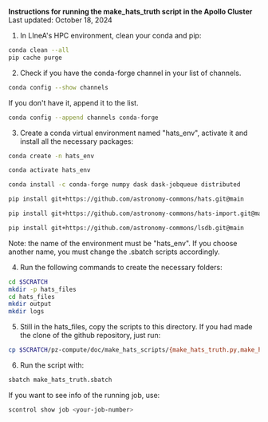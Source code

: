 **Instructions for running the make_hats_truth script in the Apollo Cluster**
Last updated: October 18, 2024

1. In LIneA's HPC environment, clean your conda and pip:
```bash
conda clean --all
pip cache purge
```

2. Check if you have the conda-forge channel in your list of channels.
```bash
conda config --show channels
```
If you don't have it, append it to the list.
```bash
conda config --append channels conda-forge
```

3. Create a conda virtual environment named "hats_env", activate it and install all the necessary packages:
```bash
conda create -n hats_env
```
```bash
conda activate hats_env
```
```bash
conda install -c conda-forge numpy dask dask-jobqueue distributed
```
```bash
pip install git+https://github.com/astronomy-commons/hats.git@main
```
```bash
pip install git+https://github.com/astronomy-commons/hats-import.git@main
```
```bash
pip install git+https://github.com/astronomy-commons/lsdb.git@main
```
Note: the name of the environment must be "hats_env". If you choose another name, you must change the .sbatch scripts accordingly.

4. Run the following commands to create the necessary folders:
```bash
cd $SCRATCH
mkdir -p hats_files
cd hats_files
mkdir output
mkdir logs
```

5. Still in the hats_files, copy the scripts to this directory. If you had made the clone of the github repository, just run:
```bash
cp $SCRATCH/pz-compute/doc/make_hats_scripts/{make_hats_truth.py,make_hats_truth.sbatch} .
```

6. Run the script with:
```bash
sbatch make_hats_truth.sbatch
```
If you want to see info of the running job, use:
```bash
scontrol show job <your-job-number>
```